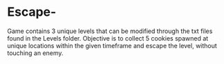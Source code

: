# Escape-
Game contains 3 unique levels that can be modified through the txt files found in the Levels folder. Objective is to collect 5 cookies spawned at unique locations within the given timeframe and escape the level, without touching an enemy.
